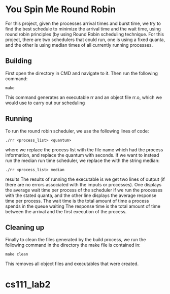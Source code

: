 # You Spin Me Round Robin

For this project, given the processes arrival times and burst time, we try to find the best schedule to minimize the arrival time and the wait time, using round robin principles (by using Round Robin scheduling technique. For this project, there are two schedulers that could run, one is using a fixed quanta, and the other is using median times of all currently running processes.

## Building


First open the directory in CMD and navigate to it. Then run the following command:
```shell
make
```
This command generates an executable rr and an object file rr.o, which we would use to carry out our scheduling

## Running

To run the round robin scheduler, we use the following lines of code:
```shell
./rr <process_list> <quantum>
```
where we replace the process list with the file name which had the process information, and replace the quantum with seconds.
If we want to instead run the median run time scheduler, we replace the <quantum> with the string median:
```shell
./rr <process_list> median
```

results 
The results of running the executable is we get two lines of output (if there are no errors associated with the imputs or processes). One displays the average wait time per process of the scheduler if we run the processes with the stated quanta, and the other line displays the average response time per process.
The wait time is the total amount of time a process spends in the queue waiting
The response time is the total amount of time between the arrival and the first execution of the process.


## Cleaning up
Finally to clean the files generated by the build process, we run the following command in the directory the make file is contained in:
```shell
make clean
```

This removes all object files and executables that were created.

# cs111_lab2
